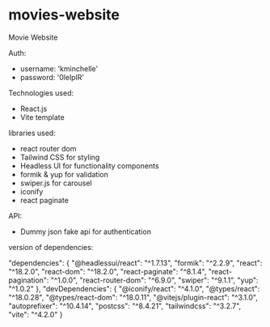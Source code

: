 # movies-website
Movie Website

Auth:
- username: 'kminchelle'
- password: '0lelplR'

Technologies used:
- React.js
- Vite template

libraries used:
- react router dom
- Tailwind CSS for styling
- Headless UI for functionality components
- formik & yup for validation
- swiper.js for carousel
- iconify
- react paginate


API:
- Dummy json fake api for authentication

version of dependencies: 

  "dependencies": {
    "@headlessui/react": "^1.7.13",
    "formik": "^2.2.9",
    "react": "^18.2.0",
    "react-dom": "^18.2.0",
    "react-paginate": "^8.1.4",
    "react-pagination": "^1.0.0",
    "react-router-dom": "^6.9.0",
    "swiper": "^9.1.1",
    "yup": "^1.0.2"
  },
  "devDependencies": {
    "@iconify/react": "^4.1.0",
    "@types/react": "^18.0.28",
    "@types/react-dom": "^18.0.11",
    "@vitejs/plugin-react": "^3.1.0",
    "autoprefixer": "^10.4.14",
    "postcss": "^8.4.21",
    "tailwindcss": "^3.2.7",
    "vite": "^4.2.0"
  }
